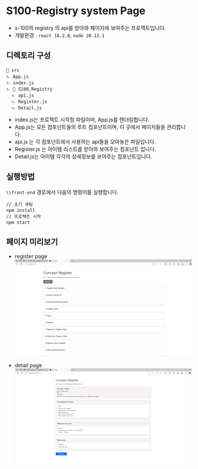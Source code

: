 # S100-Registry system Page

- s-100의 registry 의 api를 받아와 페이지에 보여주는 프로젝트입니다.
- 개발환경 : `react 18.2.0`, `node 20.11.1`
## 디렉토리 구성

```
📁 src
ㄴ App.js
ㄴ index.js
ㄴ 📁 S100_Registry
  ㄴ api.js
  ㄴ Register.js
  ㄴ Detail.js
```

- index.js는 프로젝트 시작점 파일이며, App.js를 렌더링합니다.
- App.js는 모든 컴포넌트들의 루트 컴포넌트이며, 이 곳에서 페이지들을 관리합니다.
- api.js 는 각 컴포넌트에서 사용하는 api들을 모아놓은 파일입니다.
- Register.js 는 아이템 리스트를 받아와 보여주는 컴포넌트 입니다.
- Detail.js는 아이템 각각의 상세정보를 보여주는 컴포넌트입니다.

## 실행방법

`\\front-end` 경로에서 다음의 명령어를 실행합니다.

```
// 초기 세팅
npm install
// 프로젝트 시작
npm start
```

## 페이지 미리보기

- register page
![](../img/register-page.PNG)

- detail page
![](../img/detail-page.PNG)
